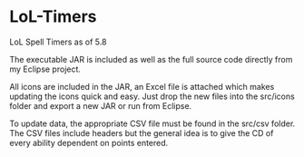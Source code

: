 # LoL-Timers
LoL Spell Timers as of 5.8

The executable JAR is included as well as the full source code directly from my Eclipse project.

All icons are included in the JAR, an Excel file is attached which makes updating the icons quick and easy.
Just drop the new files into the src/icons folder and export a new JAR or run from Eclipse.

To update data, the appropriate CSV file must be found in the src/csv folder.
The CSV files include headers but the general idea is to give the CD of every ability dependent on points entered.
